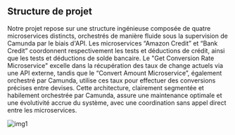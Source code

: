 ## Structure de projet
Notre projet repose sur une structure ingénieuse composée de quatre
microservices distincts, orchestrés de manière fluide sous la supervision de
Camunda par le biais d'API. Les microservices “Amazon Credit” et “Bank Credit”
coordonnent respectivement les tests et déductions de crédit, ainsi que les tests
et déductions de solde bancaire. Le "Get Conversion Rate Microservice" excelle
dans la récupération des taux de change actuels via une API externe, tandis
que le “Convert Amount Microservice”, également orchestré par Camunda,
utilise ces taux pour effectuer des conversions précises entre devises. Cette
architecture, clairement segmentée et habilement orchestrée par Camunda,
assure une maintenance optimale et une évolutivité accrue du système, avec
une coordination sans appel direct entre les microservices.

![img1](https://github.com/saharOuaghlani/CamundaOrchestratedCreditSystem/assets/66756460/b0f71077-62f7-475c-b153-4ff3ec3f685f)
